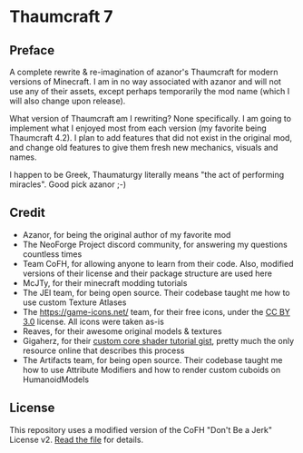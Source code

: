 # Thaumcraft 7

## Preface

A complete rewrite & re-imagination of azanor's Thaumcraft for modern versions of Minecraft.
I am in no way associated with azanor and will not use any of their assets, 
except perhaps temporarily the mod name (which I will also change upon release).

What version of Thaumcraft am I rewriting? None specifically. I am going to implement what
I enjoyed most from each version (my favorite being Thaumcraft 4.2). I plan to add 
features that did not exist in the original mod, and change old features to give them
fresh new mechanics, visuals and names.

I happen to be Greek, Thaumaturgy literally means "the act of performing miracles".
Good pick azanor ;-)

## Credit

- Azanor, for being the original author of my favorite mod
- The NeoForge Project discord community, for answering my questions countless times
- Team CoFH, for allowing anyone to learn from their code. Also, modified versions of their license and their package structure are used here
- McJTy, for their minecraft modding tutorials
- The JEI team, for being open source. Their codebase taught me how to use custom Texture Atlases
- The https://game-icons.net/ team, for their free icons, under the [CC BY 3.0](https://creativecommons.org/licenses/by/3.0/) license. All icons were taken as-is
- Reaves, for their awesome original models & textures
- Gigaherz, for their [custom core shader tutorial gist](https://gist.github.com/gigaherz/b8756ff463541f07a644ef8f14cb10f5), pretty much the only resource online that describes this process
- The Artifacts team, for being open source. Their codebase taught me how to use Attribute Modifiers and how to render custom cuboids on HumanoidModels

## License

This repository uses a modified version of the CoFH "Don't Be a Jerk" License v2. [Read the file](LICENSE.md) for details.
